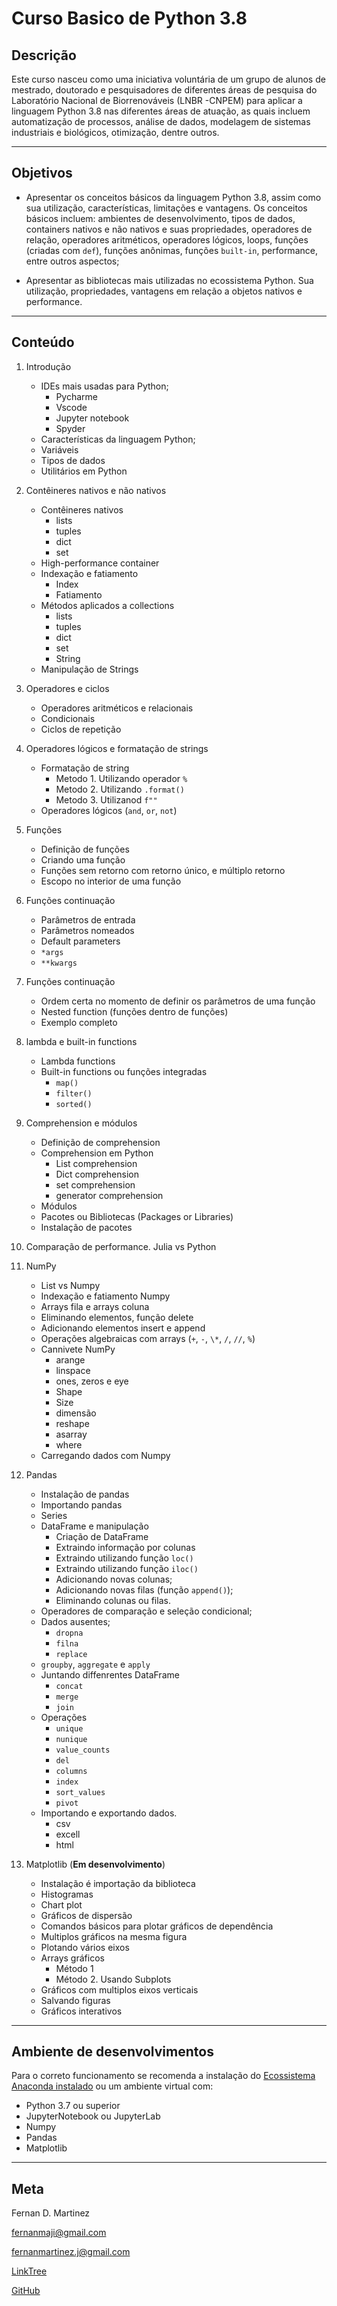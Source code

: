 # Curso Basico de Python 3.8

## Descrição

Este curso nasceu como uma iniciativa voluntária de um grupo de alunos de mestrado, doutorado e pesquisadores de diferentes áreas de pesquisa do Laboratório Nacional de Biorrenováveis (LNBR -CNPEM) para aplicar a linguagem Python 3.8 nas diferentes áreas de atuação, as quais incluem automatização de processos, análise de dados, modelagem de sistemas industriais e biológicos, otimização, dentre outros.

---

## Objetivos

- Apresentar os conceitos básicos da linguagem Python 3.8, assim como sua utilização, características, limitações e vantagens. Os conceitos básicos incluem: ambientes de desenvolvimento, tipos de dados, containers nativos e não nativos e suas propriedades, operadores de relação, operadores aritméticos, operadores lógicos, loops, funções (criadas com `def`), funções anônimas, funções `built-in`, performance, entre outros aspectos;

- Apresentar as bibliotecas mais utilizadas no ecossistema Python. Sua utilização, propriedades, vantagens em relação a objetos nativos e performance.

---

## Conteúdo

1. Introdução

   - IDEs mais usadas para Python;
     - Pycharme
     - Vscode
     - Jupyter notebook
     - Spyder
   - Características da linguagem Python;
   - Variáveis
   - Tipos de dados
   - Utilitários em Python

1. Contêineres nativos e não nativos

   - Contêineres nativos
     - lists
     - tuples
     - dict
     - set
   - High-performance container
   - Indexação e fatiamento
     - Index
     - Fatiamento
   - Métodos aplicados a collections
     - lists
     - tuples
     - dict
     - set
     - String
   - Manipulação de Strings

1. Operadores e ciclos

   - Operadores aritméticos e relacionais
   - Condicionais
   - Ciclos de repetição

1. Operadores lógicos e formatação de strings

   - Formatação de string
     - Metodo 1. Utilizando operador `%`
     - Metodo 2. Utilizando `.format()`
     - Metodo 3. Utilizanod `f""`
   - Operadores lógicos (`and`, `or`, `not`)

1. Funções

   - Definição de funções
   - Criando uma função
   - Funções sem retorno com retorno único, e múltiplo retorno
   - Escopo no interior de uma função

1. Funções continuação

   - Parâmetros de entrada
   - Parâmetros nomeados
   - Default parameters
   - `*args`
   - `**kwargs`

1. Funções continuação

   - Ordem certa no momento de definir os parâmetros de uma função
   - Nested function (funções dentro de funções)
   - Exemplo completo

1. lambda e built-in functions

   - Lambda functions
   - Built-in functions ou funções integradas
     - `map()`
     - `filter()`
     - `sorted()`

1. Comprehension e módulos

   - Definição de comprehension
   - Comprehension em Python
     - List comprehension
     - Dict comprehension
     - set comprehension
     - generator comprehension
   - Módulos
   - Pacotes ou Bibliotecas (Packages or Libraries)
   - Instalação de pacotes

1. Comparação de performance. Julia vs Python

1. NumPy

   - List vs Numpy
   - Indexação e fatiamento Numpy
   - Arrays fila e arrays coluna
   - Eliminando elementos, função delete
   - Adicionando elementos insert e append
   - Operações algebraicas com arrays (`+`, `-`, `\*`, `/`, `//`, `%`)
   - Cannivete NumPy
     - arange
     - linspace
     - ones, zeros e eye
     - Shape
     - Size
     - dimensão
     - reshape
     - asarray
     - where
   - Carregando dados com Numpy

1. Pandas

   - Instalação de pandas
   - Importando pandas
   - Series
   - DataFrame e manipulação
     - Criação de DataFrame
     - Extraindo informação por colunas
     - Extraindo utilizando função `loc()`
     - Extraindo utilizando função `iloc()`
     - Adicionando novas colunas;
     - Adicionando novas filas (função `append()`);
     - Eliminando colunas ou filas.
   - Operadores de comparação e seleção condicional;
   - Dados ausentes;
     - `dropna`
     - `filna`
     - `replace`
   - `groupby`, `aggregate` e `apply`
   - Juntando diffenrentes DataFrame
     - `concat`
     - `merge`
     - `join`
   - Operações
     - `unique`
     - `nunique`
     - `value_counts`
     - `del`
     - `columns`
     - `index`
     - `sort_values`
     - `pivot`
   - Importando e exportando dados.
     - csv
     - excell
     - html

1. Matplotlib (**Em desenvolvimento**)
   - Instalação é importação da biblioteca
   - Histogramas
   - Chart plot
   - Gráficos de dispersão
   - Comandos básicos para plotar gráficos de dependência
   - Multiplos gráficos na mesma figura
   - Plotando vários eixos
   - Arrays gráficos
     - Método 1
     - Método 2. Usando Subplots
   - Gráficos com multiplos eixos verticais
   - Salvando figuras
   - Gráficos interativos

---

## Ambiente de desenvolvimentos

Para o correto funcionamento se recomenda a instalação do [Ecossistema Anaconda instalado](https://www.anaconda.com/) ou um ambiente virtual com:

- Python 3.7 ou superior
- JupyterNotebook ou JupyterLab
- Numpy
- Pandas
- Matplotlib

---

## Meta

Fernan D. Martinez

fernanmaji@gmail.com

fernanmartinez.j@gmail.com

[LinkTree](https://linktr.ee/fernan.martinez)

[GitHub](https://github.com/FernanMartinez)
